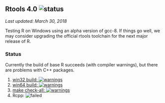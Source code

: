 ## Rtools 4.0 ![status](https://img.shields.io/badge/status-highly_experimental-ff6600.svg)

*Last updated: March 30, 2018*

Testing R on Windows using an alpha version of gcc-8. If things go well, we may consider upgrading the official rtools toolchain for the next major release of R.

### Status

Currently the build of base R succeeds (with compiler warnings), but there are problems with C++ packages.

 1. [win32 build: ![warnings](https://img.shields.io/badge/build-warnings-ff9933.svg)](32bit.log)
 2. [win64 build: ![warnings](https://img.shields.io/badge/build-warnings-ff9933.svg)](distribution.log)
 3. [make check-all: ![warnings](https://img.shields.io/badge/build-warnings-ff9933.svg)](check.log)
 4. Rcpp: ![failed](https://img.shields.io/badge/build-failed-ff0000.svg)

